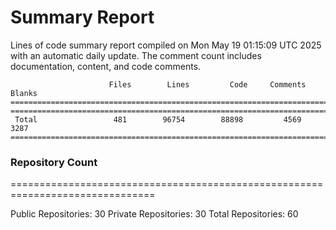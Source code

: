 # Summary Report
Lines of code summary report compiled on Mon May 19 01:15:09 UTC 2025 with an automatic daily update. The comment count includes documentation, content, and code comments.
```
                      Files        Lines         Code     Comments       Blanks
===============================================================================
===============================================================================
 Total                 481        96754        88898         4569         3287
===============================================================================
```

### Repository Count
===============================================================================

Public Repositories: 30
Private Repositories: 30
Total Repositories: 60

